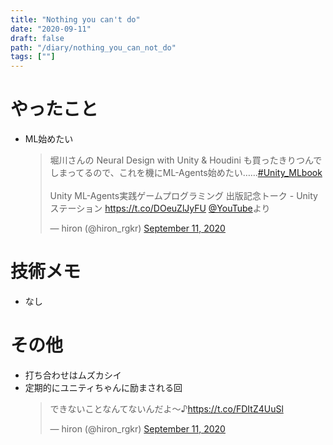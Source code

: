 ```yaml
---
title: "Nothing you can't do"
date: "2020-09-11"
draft: false
path: "/diary/nothing_you_can_not_do"
tags: [""]
---
```


# やったこと

+ ML始めたい
  <blockquote class="twitter-tweet"><p lang="ja" dir="ltr">堀川さんの Neural Design with Unity &amp; Houdini も買ったきりつんでしまってるので、これを機にML-Agents始めたい……<a href="https://twitter.com/hashtag/Unity_MLbook?src=hash&amp;ref_src=twsrc%5Etfw">#Unity_MLbook</a><br><br>Unity ML-Agents実践ゲームプログラミング 出版記念トーク - Unityステーション <a href="https://t.co/DOeuZlJyFU">https://t.co/DOeuZlJyFU</a> <a href="https://twitter.com/YouTube?ref_src=twsrc%5Etfw">@YouTube</a>より</p>&mdash; hiron (@hiron_rgkr) <a href="https://twitter.com/hiron_rgkr/status/1304229550457454592?ref_src=twsrc%5Etfw">September 11, 2020</a></blockquote> <script async src="https://platform.twitter.com/widgets.js" charset="utf-8"></script>

# 技術メモ

+ なし

# その他

+ 打ち合わせはムズカシイ
+ 定期的にユニティちゃんに励まされる回
  <blockquote class="twitter-tweet"><p lang="ja" dir="ltr">できないことなんてないんだよ〜♪<a href="https://t.co/FDItZ4UuSl">https://t.co/FDItZ4UuSl</a></p>&mdash; hiron (@hiron_rgkr) <a href="https://twitter.com/hiron_rgkr/status/1304401923156533249?ref_src=twsrc%5Etfw">September 11, 2020</a></blockquote> <script async src="https://platform.twitter.com/widgets.js" charset="utf-8"></script>
  
